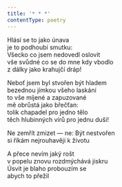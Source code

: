 ```yaml
---
title: '* * *'
contentType: poetry
---
```


<section>

Hlásí se to jako únava  
je to podhoubí smutku:  
Všecko co jsem nedovedl oslovit  
vše svůdné co se do mne kdy vbodlo  
z dálky jako krahujčí dráp!

Neboť jsem byl stvořen být hladem  
bezednou jímkou všeho laskání  
to vše míjené a zapuzované  
mě obrůstá jako břečťan:  
tolik chapadel pro jedno tělo  
těch hlubinných vírů pro jednu duši!

Ne zemřít zmizet — ne: Být nestvořen  
si říkám nejrouhavěji k životu

A přece nevím jaký rošt  
v popelu znovu rozdmýchává jiskru  
Úsvit je blaho probouzím se  
abych to přežil

</section>
